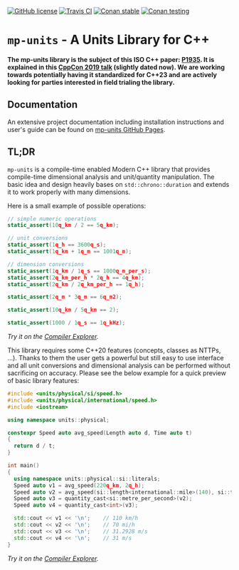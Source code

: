 [![GitHub license](https://img.shields.io/github/license/mpusz/units?color=blue?maxAge=3600)](./LICENSE.md)
[![Travis CI](https://img.shields.io/travis/com/mpusz/units/master.svg?label=Travis%20CI)](https://travis-ci.com/mpusz/units)
[![Conan stable](https://api.bintray.com/packages/mpusz/conan-mpusz/mp-units%3Ampusz/images/download.svg?version=0.5.0%3Astable)](https://bintray.com/mpusz/conan-mpusz/mp-units%3Ampusz/0.5.0%3Astable/link)
[![Conan testing](https://api.bintray.com/packages/mpusz/conan-mpusz/mp-units%3Ampusz/images/download.svg)](https://bintray.com/mpusz/conan-mpusz/mp-units%3Ampusz/_latestVersion)

# `mp-units` - A Units Library for C++

**The mp-units library is the subject of this ISO C++ paper: [P1935](https://wg21.link/p1935).
It is explained in this [CppCon 2019 talk](https://youtu.be/0YW6yxkdhlU) (slightly dated now).
We are working towards potentially having it standardized for C++23 and are actively looking
for parties interested in field trialing the library.**


## Documentation

An extensive project documentation including installation instructions and user's
guide can be found on [mp-units GitHub Pages](https://mpusz.github.io/units).


## TL;DR

`mp-units` is a compile-time enabled Modern C++ library that provides compile-time dimensional
analysis and unit/quantity manipulation. The basic idea and design heavily bases on
`std::chrono::duration` and extends it to work properly with many dimensions.

Here is a small example of possible operations:

```cpp
// simple numeric operations
static_assert(10q_km / 2 == 5q_km);

// unit conversions
static_assert(1q_h == 3600q_s);
static_assert(1q_km + 1q_m == 1001q_m);

// dimension conversions
static_assert(1q_km / 1q_s == 1000q_m_per_s);
static_assert(2q_km_per_h * 2q_h == 4q_km);
static_assert(2q_km / 2q_km_per_h == 1q_h);

static_assert(2q_m * 3q_m == 6q_m2);

static_assert(10q_km / 5q_km == 2);

static_assert(1000 / 1q_s == 1q_kHz);
```

_Try it on the [Compiler Explorer](https://godbolt.org/z/XPmjPz)._

This library requires some C++20 features (concepts, classes as NTTPs, ...). Thanks to
them the user gets a powerful but still easy to use interface and all unit conversions
and dimensional analysis can be performed without sacrificing on accuracy. Please see
the below example for a quick preview of basic library features:

```cpp
#include <units/physical/si/speed.h>
#include <units/physical/international/speed.h>
#include <iostream>

using namespace units::physical;

constexpr Speed auto avg_speed(Length auto d, Time auto t)
{
  return d / t;
}

int main()
{
  using namespace units::physical::si::literals;
  Speed auto v1 = avg_speed(220q_km, 2q_h);
  Speed auto v2 = avg_speed(si::length<international::mile>(140), si::time<si::hour>(2));
  Speed auto v3 = quantity_cast<si::metre_per_second>(v2);
  Speed auto v4 = quantity_cast<int>(v3);

  std::cout << v1 << '\n';    // 110 km/h
  std::cout << v2 << '\n';    // 70 mi/h
  std::cout << v3 << '\n';    // 31.2928 m/s
  std::cout << v4 << '\n';    // 31 m/s
}
```

_Try it on the [Compiler Explorer](https://godbolt.org/z/f-f6y6)._
